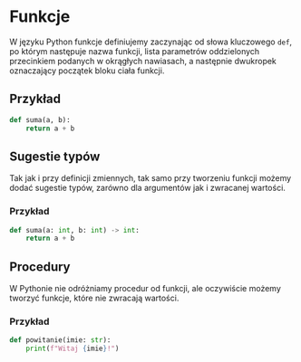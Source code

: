 # Funkcje

W języku Python funkcje definiujemy zaczynając od słowa kluczowego `def`, po którym następuje nazwa funkcji, lista parametrów oddzielonych przecinkiem podanych w okrągłych nawiasach, a następnie dwukropek oznaczający początek bloku ciała funkcji.

## Przykład

```python
def suma(a, b):
    return a + b
```

## Sugestie typów

Tak jak i przy definicji zmiennych, tak samo przy tworzeniu funkcji możemy dodać sugestie typów, zarówno dla argumentów jak i zwracanej wartości.

### Przykład

```python
def suma(a: int, b: int) -> int:
    return a + b
```

## Procedury

W Pythonie nie odróżniamy procedur od funkcji, ale oczywiście możemy tworzyć funkcje, które nie zwracają wartości.

### Przykład

```python
def powitanie(imie: str):
    print(f"Witaj {imie}!")
```

